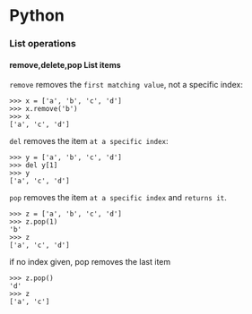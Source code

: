 # Python

### List operations

#### remove,delete,pop List items 
`remove` removes the `first matching value`, not a specific index:
```
>>> x = ['a', 'b', 'c', 'd']
>>> x.remove('b')
>>> x
['a', 'c', 'd']
```
`del` removes the item `at a specific index`:
```
>>> y = ['a', 'b', 'c', 'd']
>>> del y[1]
>>> y
['a', 'c', 'd']
```
`pop` removes the item `at a specific index` and `returns it`.
```
>>> z = ['a', 'b', 'c', 'd']
>>> z.pop(1)
'b'
>>> z
['a', 'c', 'd']
```
if no index given, pop removes the last item
```
>>> z.pop()
'd'
>>> z
['a', 'c']
```
